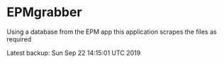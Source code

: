# EPMgrabber
Using a database from the EPM app this application scrapes the files as required


Latest backup: Sun Sep 22 14:15:01 UTC 2019
